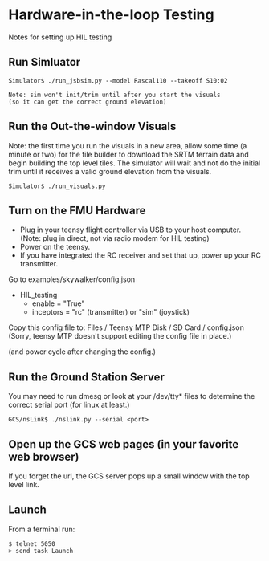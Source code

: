 # Hardware-in-the-loop Testing

Notes for setting up HIL testing

## Run Simluator

    Simulator$ ./run_jsbsim.py --model Rascal110 --takeoff S10:02

    Note: sim won't init/trim until after you start the visuals
    (so it can get the correct ground elevation)

## Run the Out-the-window Visuals

Note: the first time you run the visuals in a new area, allow some time (a
minute or two) for the tile builder to download the SRTM terrain data and begin
building the top level tiles.  The simulator will wait and not do the initial
trim until it receives a valid ground elevation from the visuals.

    Simulator$ ./run_visuals.py

## Turn on the FMU Hardware

* Plug in your teensy flight controller via USB to your host computer.  (Note:
  plug in direct, not via radio modem for HIL testing)
* Power on the teensy.
* If you have integrated the RC receiver and set that up, power up your RC
  transmitter.

Go to examples/skywalker/config.json

* HIL_testing
  * enable = "True"
  * inceptors = "rc" (transmitter) or "sim" (joystick)

Copy this config file to: Files / Teensy MTP Disk / SD Card / config.json
(Sorry, teensy MTP doesn't support editing the config file in place.)

(and power cycle after changing the config.)

## Run the Ground Station Server

You may need to run dmesg or look at your /dev/tty* files to determine
the correct serial port (for linux at least.)

    GCS/nsLink$ ./nslink.py --serial <port>

## Open up the GCS web pages (in your favorite web browser)

If you forget the url, the GCS server pops up a small window with the top level
link.

## Launch

From a terminal run:

    $ telnet 5050
    > send task Launch
